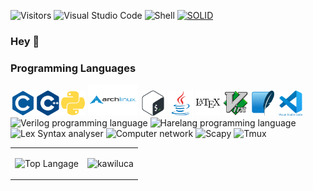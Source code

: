 ![Visitors](https://api.visitorbadge.io/api/visitors?path=https%3A%2F%2Fgithub.com%2FJeremod-Dev%2FJeremod-Dev&labelColor=%23128dca&countColor=%234e4e4e&style=flat)
![Visual Studio Code](https://img.shields.io/badge/--007ACC?logo=visual%20studio%20code&logoColor=ffffff)
![Shell](https://badgen.net/badge/icon/terminal?icon=terminal&label)
[![SOLID](https://img.shields.io/badge/SOLID-blue.svg)](https://shields.io/)

### Hey 👋

### Programming Languages

<img src="https://github.com/devicons/devicon/blob/master/icons/c/c-plain.svg" alt="c programming language"   height="40"/><img src="https://github.com/devicons/devicon/blob/master/icons/cplusplus/cplusplus-plain.svg" alt="c++ programming language"   height="40" /><img src="https://github.com/devicons/devicon/blob/master/icons/python/python-plain.svg" alt="python programming language"   height="40" />
<img src="https://github.com/devicons/devicon/blob/master/icons/archlinux/archlinux-original-wordmark.svg" alt="Archlinux" width="80" height="50" />
<img src="https://github.com/devicons/devicon/blob/master/icons/bash/bash-original.svg" alt="Bash programming language"   height="40" />
<img src="https://github.com/devicons/devicon/blob/master/icons/java/java-original.svg" alt="Java programming language"   height="40" />
<img src="https://github.com/devicons/devicon/blob/master/icons/latex/latex-original.svg" alt="Latex language"   height="40" />
<img src="https://github.com/devicons/devicon/blob/master/icons/vim/vim-original.svg" alt="Vim"   height="40" />
<img src="https://github.com/devicons/devicon/blob/master/icons/sqlite/sqlite-original.svg" alt="Sqlite"   height="40" />
<img src="https://github.com/devicons/devicon/blob/master/icons/vscode/vscode-original-wordmark.svg" alt="VSCode"   height="40" />
<img src="https://www.svgrepo.com/show/374163/verilog.svg" alt="Verilog programming language"   height="40" />
<img src="https://harelang.org/mascot.png" alt="Harelang programming language"   height="40" />
<img src="https://repository-images.githubusercontent.com/545114802/4ab51785-5e5b-4750-a523-250ce2421eb9?_sm_au_=iVV0kFqVN5SsnLtMcLpsvK618Vf61" alt="Lex Syntax analyser" height="40" />
<img src="https://pic.onlinewebfonts.com/thumbnails/icons_459559.svg" alt="Computer network" height="40" />
<img src="https://raw.githubusercontent.com/secdev/scapy/master/doc/scapy/graphics/scapy_logo.png" alt="Scapy" height="40" />
<img src="https://upload.wikimedia.org/wikipedia/commons/thumb/e/e4/Tmux_logo.svg/608px-Tmux_logo.svg.png" alt="Tmux" height="20" />

<table align="center">
  <tr>
    <td>
      <img src="https://github-readme-stats.vercel.app/api/top-langs/?username=kawiluca" alt="Top Langage"/>
    </td>
    <td>
      <p align="center"> <img src="https://github-readme-stats.vercel.app/api?username=kawiluca&show_icons=true" alt="kawiluca" />
    </td>
  </tr>
</table>


